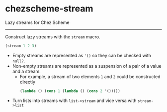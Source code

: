 # chezscheme-stream

Lazy streams for Chez Scheme

---

Construct lazy streams with the `stream` macro.

```scheme
(stream 1 2 3)
```

- Empty streams are represented as `'()` so they can be checked with `null?`.
- Non-empty streams are represented as a suspension of a pair of a value and a stream.
  - For example, a stream of two elements `1` and `2` could be constructed directly
    ```scheme
    (lambda () (cons 1 (lambda () (cons 2 '()))))
    ```
- Turn lists into streams with `list->stream` and vice versa with `stream->list`
